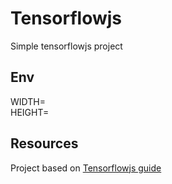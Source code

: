 # Tensorflowjs
Simple tensorflowjs project
## Env
WIDTH= \
HEIGHT=
## Resources
Project based on [Tensorflowjs guide](https://codelabs.developers.google.com/codelabs/tfjs-training-regression/index.html#0)

